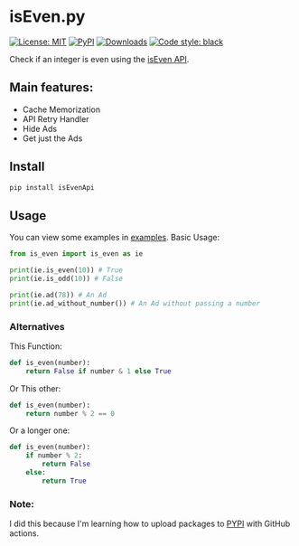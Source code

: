 # isEven.py

<p>
<a href="https://github.com/UltiRequiem/isEven.py/blob/main/LICENSE"><img alt="License: MIT" src="https://black.readthedocs.io/en/stable/_static/license.svg"></a>
<a href="https://pypi.org/project/isevenapi"><img alt="PyPI" src="https://img.shields.io/pypi/v/isevenapi"></a>
<a href="https://pepy.tech/project/isevenapi"><img alt="Downloads" src="https://pepy.tech/badge/isevenapi"></a>
<a href="https://github.com/UltiRequiem/isEven.py"><img alt="Code style: black" src="https://img.shields.io/badge/code%20style-black-000000.svg"></a>
</p>

Check if an integer is even using the [isEven API](https://isevenapi.xyz).

## Main features:

- Cache Memorization
- API Retry Handler
- Hide Ads
- Get just the Ads

## Install

```bash
pip install isEvenApi
```

## Usage

You can view some examples in [examples](https://github.com/UltiRequiem/isEven.py/tree/main/examples).
Basic Usage:

```python
from is_even import is_even as ie

print(ie.is_even(10)) # True
print(ie.is_odd(10)) # False

print(ie.ad(78)) # An Ad
print(ie.ad_without_number()) # An Ad without passing a number
```

### Alternatives

This Function:

```python
def is_even(number):
    return False if number & 1 else True
```

Or This other:

```python
def is_even(number):
    return number % 2 == 0
```

Or a longer one:

```python
def is_even(number):
    if number % 2:
        return False
    else:
        return True
```

### Note:

I did this because I'm learning how to upload packages to [PYPI](https://pypi.org/project/isEvenAPI) with GitHub actions.
